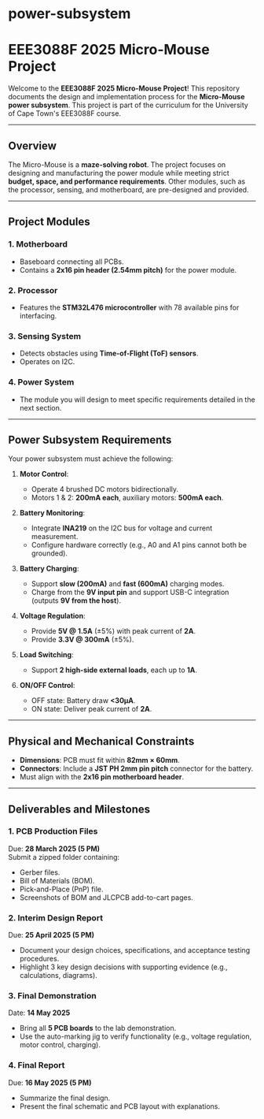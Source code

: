 # power-subsystem

# EEE3088F 2025 Micro-Mouse Project

Welcome to the **EEE3088F 2025 Micro-Mouse Project**! This repository documents the design and implementation process for the **Micro-Mouse power subsystem**. This project is part of the curriculum for the University of Cape Town's EEE3088F course.

---

## Overview

The Micro-Mouse is a **maze-solving robot**. The project focuses on designing and manufacturing the power module while meeting strict **budget, space, and performance requirements**. Other modules, such as the processor, sensing, and motherboard, are pre-designed and provided.

---

## Project Modules

### 1. **Motherboard**  
- Baseboard connecting all PCBs.
- Contains a **2x16 pin header (2.54mm pitch)** for the power module.

### 2. **Processor**  
- Features the **STM32L476 microcontroller** with 78 available pins for interfacing.

### 3. **Sensing System**  
- Detects obstacles using **Time-of-Flight (ToF) sensors**.
- Operates on I2C.

### 4. **Power System**  
- The module you will design to meet specific requirements detailed in the next section.

---

## Power Subsystem Requirements

Your power subsystem must achieve the following:

1. **Motor Control**:  
   - Operate 4 brushed DC motors bidirectionally.  
   - Motors 1 & 2: **200mA each**, auxiliary motors: **500mA each**.

2. **Battery Monitoring**:  
   - Integrate **INA219** on the I2C bus for voltage and current measurement.  
   - Configure hardware correctly (e.g., A0 and A1 pins cannot both be grounded).

3. **Battery Charging**:  
   - Support **slow (200mA)** and **fast (600mA)** charging modes.  
   - Charge from the **9V input pin** and support USB-C integration (outputs **9V from the host**).

4. **Voltage Regulation**:  
   - Provide **5V @ 1.5A** (±5%) with peak current of **2A**.  
   - Provide **3.3V @ 300mA** (±5%).  

5. **Load Switching**:  
   - Support **2 high-side external loads**, each up to **1A**.  

6. **ON/OFF Control**:  
   - OFF state: Battery draw **<30µA**.  
   - ON state: Deliver peak current of **2A**.

---

## Physical and Mechanical Constraints

- **Dimensions**: PCB must fit within **82mm × 60mm**.  
- **Connectors**: Include a **JST PH 2mm pin pitch** connector for the battery.  
- Must align with the **2x16 pin motherboard header**.

---

## Deliverables and Milestones

### **1. PCB Production Files**  
Due: **28 March 2025 (5 PM)**  
Submit a zipped folder containing:  
- Gerber files.  
- Bill of Materials (BOM).  
- Pick-and-Place (PnP) file.  
- Screenshots of BOM and JLCPCB add-to-cart pages.  

### **2. Interim Design Report**  
Due: **25 April 2025 (5 PM)**  
- Document your design choices, specifications, and acceptance testing procedures.  
- Highlight 3 key design decisions with supporting evidence (e.g., calculations, diagrams).  

### **3. Final Demonstration**  
Date: **14 May 2025**  
- Bring all **5 PCB boards** to the lab demonstration.  
- Use the auto-marking jig to verify functionality (e.g., voltage regulation, motor control, charging).

### **4. Final Report**  
Due: **16 May 2025 (5 PM)**  
- Summarize the final design.  
- Present the final schematic and PCB layout with explanations.

